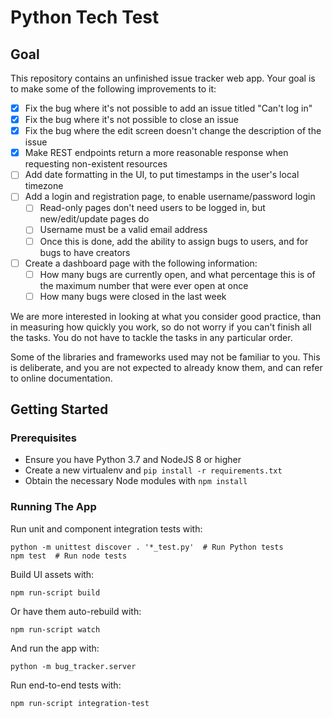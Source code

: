 Python Tech Test
================

Goal
----

This repository contains an unfinished issue tracker web app. Your goal is to
make some of the following improvements to it:

- [x] Fix the bug where it's not possible to add an issue titled "Can't log in"
- [x] Fix the bug where it's not possible to close an issue
- [x] Fix the bug where the edit screen doesn't change the description of the issue
- [x] Make REST endpoints return a more reasonable response when requesting non-existent resources
- [ ] Add date formatting in the UI, to put timestamps in the user's local timezone
- [ ] Add a login and registration page, to enable username/password login
  - [ ] Read-only pages don't need users to be logged in, but new/edit/update pages do
  - [ ] Username must be a valid email address
  - [ ] Once this is done, add the ability to assign bugs to users, and for bugs to have creators
- [ ] Create a dashboard page with the following information:
  - [ ] How many bugs are currently open, and what percentage this is of the maximum number that were ever open at once
  - [ ] How many bugs were closed in the last week

We are more interested in looking at what you consider good practice, than in
measuring how quickly you work, so do not worry if you can't finish all the tasks.
You do not have to tackle the tasks in any particular order.

Some of the libraries and frameworks used may not be familiar to you. This is
deliberate, and you are not expected to already know them, and can refer to
online documentation.

Getting Started
---------------

### Prerequisites

- Ensure you have Python 3.7 and NodeJS 8 or higher
- Create a new virtualenv and `pip install -r requirements.txt`
- Obtain the necessary Node modules with `npm install`

### Running The App

Run unit and component integration tests with:
```
python -m unittest discover . '*_test.py'  # Run Python tests
npm test  # Run node tests
```

Build UI assets with:
```
npm run-script build
```

Or have them auto-rebuild with:
```
npm run-script watch
```

And run the app with:
```
python -m bug_tracker.server
```

Run end-to-end tests with:
```
npm run-script integration-test
```
